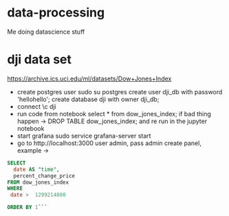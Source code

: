 # data-processing
Me doing datascience stuff

# dji data set
https://archive.ics.uci.edu/ml/datasets/Dow+Jones+Index

- create postgres user
sudo su postgres
create user dji_db with password 'hellohello';
create database dji with owner dji_db;
- connect
\c dji
- run code from notebook
select * from dow_jones_index;
if bad thing happen -> 
DROP TABLE dow_jones_index; 
and re run in the jupyter notebook
- start grafana
sudo service grafana-server start
- go to http://localhost:3000
user admin, pass admin
create panel, example ->

```sql
SELECT
  date AS "time",
  percent_change_price
FROM dow_jones_index
WHERE
 date >  1299214800

ORDER BY 1```
